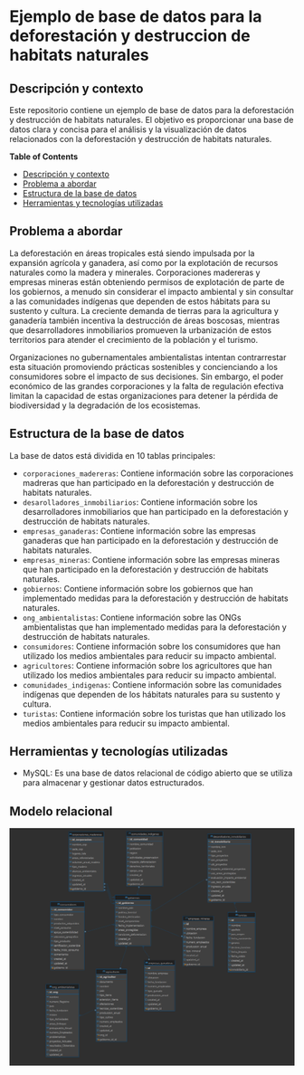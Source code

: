 # Ejemplo de base de datos para la deforestación y destruccion de habitats naturales

## Descripción y contexto

Este repositorio contiene un ejemplo de base de datos para la deforestación y destrucción de habitats naturales. El objetivo es proporcionar una base de datos clara y concisa para el análisis y la visualización de datos relacionados con la deforestación y destrucción de habitats naturales.


**Table of Contents**
- [Descripción y contexto](#descripción-y-contexto)
- [Problema a abordar](#problema-a-abordar)
- [Estructura de la base de datos](#estructura-de-la-base-de-datos)
- [Herramientas y tecnologías utilizadas](#herramientas-y-tecnologías-utilizadas)
## Problema a abordar
La deforestación en áreas tropicales está siendo impulsada por la expansión agrícola y ganadera,
así como por la explotación de recursos naturales como la madera y minerales. Corporaciones madereras y 
empresas mineras están obteniendo permisos de explotación de parte de los gobiernos, a menudo sin considerar
el impacto ambiental y sin consultar a las comunidades indígenas que dependen de estos hábitats para su sustento
y cultura. La creciente demanda de tierras para la agricultura y ganadería también incentiva la destrucción de
áreas boscosas, mientras que desarrolladores inmobiliarios promueven la urbanización de estos territorios
para atender el crecimiento de la población y el turismo.

Organizaciones no gubernamentales ambientalistas intentan contrarrestar esta situación promoviendo prácticas
sostenibles y concienciando a los consumidores sobre el impacto de sus decisiones. Sin embargo,
el poder económico de las grandes corporaciones y la falta de regulación efectiva limitan la capacidad
de estas organizaciones para detener la pérdida de biodiversidad y la degradación de los ecosistemas.

## Estructura de la base de datos

La base de datos está dividida en 10 tablas principales:

- `corporaciones_madereras`: Contiene información sobre las corporaciones madreras que han participado en la deforestación y destrucción de habitats naturales.
- `desarolladores_inmobiliarios`: Contiene información sobre los desarrolladores inmobiliarios que han participado en la deforestación y destrucción de habitats naturales.
- `empresas_ganaderas`: Contiene información sobre las empresas ganaderas que han participado en la deforestación y destrucción de habitats naturales.
- `empresas_mineras`: Contiene información sobre las empresas mineras que han participado en la deforestación y destrucción de habitats naturales.
- `gobiernos`: Contiene información sobre los gobiernos que han implementado medidas para la deforestación y destrucción de habitats naturales.
- `ong_ambientalistas`: Contiene información sobre las ONGs ambientalistas que han implementado medidas para la deforestación y destrucción de habitats naturales.
- `consumidores`: Contiene información sobre los consumidores que han utilizado los medios ambientales para reducir su impacto ambiental.
- `agricultores`: Contiene información sobre los agricultores que han utilizado los medios ambientales para reducir su impacto ambiental.
- `comunidades_indigenas`: Contiene información sobre las comunidades indígenas que dependen de los hábitats naturales para su sustento y cultura.
- `turistas`: Contiene información sobre los turistas que han utilizado los medios ambientales para reducir su impacto ambiental.

## Herramientas y tecnologías utilizadas

- MySQL: Es una base de datos relacional de código abierto que se utiliza para almacenar y gestionar datos estructurados.

## Modelo relacional 
![Logo de mi proyecto](modelo_relacional.png)